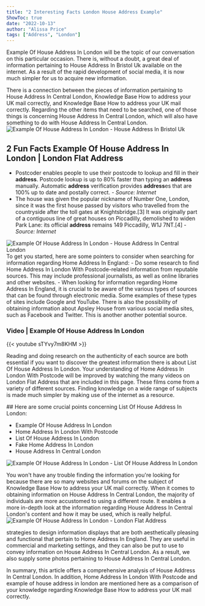 ```yaml
---
title: "2 Interesting Facts London House Address Example"
ShowToc: true 
date: "2022-10-13"
author: "Alissa Price" 
tags: ["Address", "London"]
---
```


Example Of House Address In London will be the topic of our conversation on this particular occasion. There is, without a doubt, a great deal of information pertaining to House Address In Bristol Uk available on the internet. As a result of the rapid development of social media, it is now much simpler for us to acquire new information.

There is a connection between the pieces of information pertaining to House Address In Central London, Knowledge Base
		How to address your UK mail correctly, and Knowledge Base
		How to address your UK mail correctly. Regarding the other items that need to be searched, one of those things is concerning House Address In Central London, which will also have something to do with House Address In Central London.
<img loading="lazy" src="https://247london-airport-transfers.co.uk/wp-content/uploads/2020/06/theeeeeeeeee-heron.jpg" onerror="this.onerror=null;this.src='https://blogger.googleusercontent.com/img/a/AVvXsEhe7F7TRXHtjiKvHb5vS7DmnxvpHiDyoYyYvm1nHB3Qp2_w3BnM6A2eq4v7FYxCC9bfZt3a9vIMtAYEKUiaDQbHMg-ViyGmRIj39MLp0bGFfgfYw1Dc9q_H-T0wiTm3l0Uq42dETrN9eC8aGJ9_IORZsxST1AcLR7np1koOfcc7tnHa4S8Mwz_xD9d0=s16000';" alt="Example Of House Address In London - House Address In Bristol Uk" >

## 2 Fun Facts Example Of House Address In London | London Flat Address
-   Postcoder enables people to use their postcode to lookup and fill in their **address**. Postcode lookup is up to 80% faster than typing an **address** manually. Automatic **address** verification provides **address**es that are 100% up to date and postally correct. - <cite>Source: Internet</cite>
-   The house was given the popular nickname of Number One, London, since it was the first house passed by visitors who travelled from the countryside after the toll gates at Knightsbridge.[3] It was originally part of a contiguous line of great houses on Piccadilly, demolished to widen Park Lane: its official **address** remains 149 Piccadilly, W1J 7NT.[4] - <cite>Source: Internet</cite>


<img loading="lazy" src="https://www.bsiarchivalhistory.org/BSI_Archival_History/Reviews_dept_files/droppedImage_2.jpg" onerror="this.onerror=null;this.src='https://blogger.googleusercontent.com/img/a/AVvXsEhe7F7TRXHtjiKvHb5vS7DmnxvpHiDyoYyYvm1nHB3Qp2_w3BnM6A2eq4v7FYxCC9bfZt3a9vIMtAYEKUiaDQbHMg-ViyGmRIj39MLp0bGFfgfYw1Dc9q_H-T0wiTm3l0Uq42dETrN9eC8aGJ9_IORZsxST1AcLR7np1koOfcc7tnHa4S8Mwz_xD9d0=s16000';" alt="Example Of House Address In London - House Address In Central London" >
To get you started, here are some pointers to consider when searching for information regarding Home Address In England:
- Do some research to find Home Address In London With Postcode-related information from reputable sources. This may include professional journalists, as well as online libraries and other websites.
- When looking for information regarding Home Address In England, it is crucial to be aware of the various types of sources that can be found through electronic media. Some examples of these types of sites include Google and YouTube. There is also the possibility of obtaining information about Apsley House from various social media sites, such as Facebook and Twitter. This is another another potential source.

### Video | Example Of House Address In London
{{< youtube sTYvy7m8KHM >}} 


Reading and doing research on the authenticity of each source are both essential if you want to discover the greatest information there is about List Of House Address In London.
Your understanding of Home Address In London With Postcode will be improved by watching the many videos on London Flat Address that are included in this page. These films come from a variety of different sources. Finding knowledge on a wide range of subjects is made much simpler by making use of the internet as a resource.
<script async="async" data-cfasync="false" src="//normallydemandedalter.com/fe63df3c5408708b15d8dc3d9b206b31/invoke.js"></script>
<div id="container-fe63df3c5408708b15d8dc3d9b206b31"></div>
## Here are some crucial points concerning List Of House Address In London:

- Example Of House Address In London
- Home Address In London With Postcode
- List Of House Address In London
- Fake Home Address In London
- House Address In Central London

 <img loading="lazy" src="https://www.britainexpress.com/images/attractions/editor/Little-Moreton-Hall-8506.jpg" onerror="this.onerror=null;this.src='https://blogger.googleusercontent.com/img/a/AVvXsEhe7F7TRXHtjiKvHb5vS7DmnxvpHiDyoYyYvm1nHB3Qp2_w3BnM6A2eq4v7FYxCC9bfZt3a9vIMtAYEKUiaDQbHMg-ViyGmRIj39MLp0bGFfgfYw1Dc9q_H-T0wiTm3l0Uq42dETrN9eC8aGJ9_IORZsxST1AcLR7np1koOfcc7tnHa4S8Mwz_xD9d0=s16000';" alt="Example Of House Address In London - List Of House Address In London" >

You won't have any trouble finding the information you're looking for because there are so many websites and forums on the subject of Knowledge Base
		How to address your UK mail correctly.
When it comes to obtaining information on House Address In Central London, the majority of individuals are more accustomed to using a different route. It enables a more in-depth look at the information regarding House Address In Central London's content and how it may be used, which is really helpful.
<img loading="lazy" src="https://celebmafia.com/wp-content/uploads/2015/04/kendall-jenner-in-tight-jeans-out-in-los-angeles-april-2015_19.jpg" onerror="this.onerror=null;this.src='https://blogger.googleusercontent.com/img/a/AVvXsEhe7F7TRXHtjiKvHb5vS7DmnxvpHiDyoYyYvm1nHB3Qp2_w3BnM6A2eq4v7FYxCC9bfZt3a9vIMtAYEKUiaDQbHMg-ViyGmRIj39MLp0bGFfgfYw1Dc9q_H-T0wiTm3l0Uq42dETrN9eC8aGJ9_IORZsxST1AcLR7np1koOfcc7tnHa4S8Mwz_xD9d0=s16000';" alt="Example Of House Address In London - London Flat Address" >

strategies to design information displays that are both aesthetically pleasing and functional that pertain to Home Address In England. They are useful in commercial and marketing settings, and they can also be put to use to convey information on House Address In Central London. As a result, we also supply some photos pertaining to House Address In Central London.

In summary, this article offers a comprehensive analysis of House Address In Central London. In addition, Home Address In London With Postcode and example of house address in london are mentioned here as a comparison of your knowledge regarding Knowledge Base
		How to address your UK mail correctly.

	


